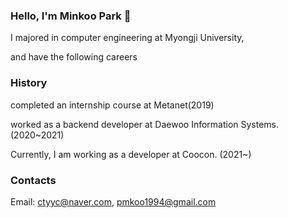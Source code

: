 ### Hello, I'm Minkoo Park 👋

I majored in computer engineering at Myongji University, 

and have the following careers

### History

completed an internship course at Metanet(2019)

worked as a backend developer at Daewoo Information Systems. (2020~2021)

Currently, I am working as a developer at Coocon. (2021~)

### Contacts

Email: ctyyc@naver.com, pmkoo1994@gmail.com
